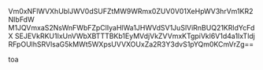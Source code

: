 Vm0xNFlWVXhUblJWV0dSUFZtMW9WRmx0ZUV0V01XeHpWV3hrVm1KR2NIbFdW
M1JQVmxaS2NsWnFWbFZpClIyaHlWa1JHWVdSV1JuSlViRnBUQ21KRldYcFdX
SEJEVkRKU1IxUnVWbXBTTTBKb1EyMVdjVkZVVmxKTgpiVkl6V1d4a1IxTldj
RFpOUlhSRVlsaG5kMWt5WXpsUVVXOUxZa2R3Y3dvS1pYQm0KCmVrZg==

toa